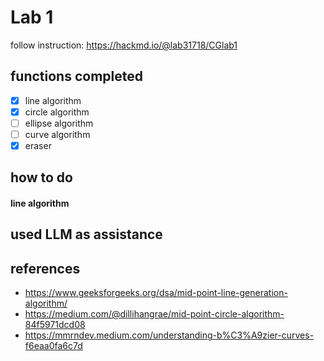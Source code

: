 # Lab 1
follow instruction: https://hackmd.io/@lab31718/CGlab1

## functions completed
- [X] line algorithm
- [X] circle algorithm
- [ ] ellipse algorithm
- [ ] curve algorithm
- [X] eraser

## how to do
#### line algorithm

## used LLM as assistance

## references
* https://www.geeksforgeeks.org/dsa/mid-point-line-generation-algorithm/
* https://medium.com/@dillihangrae/mid-point-circle-algorithm-84f5971dcd08
* https://mmrndev.medium.com/understanding-b%C3%A9zier-curves-f6eaa0fa6c7d
